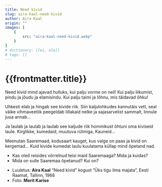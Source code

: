 ```yaml
---
title: Need kivid
slug: aira-kaal-need-kivid
author: Aira Kaal
origin: ""
images: [
    {
        src: "aira-kaal-need-kivid.webp"
    }
]
# dictionary: [[ei, ole]]
# tags: []
---
```


<h1 class="story-h1">
    {{frontmatter.title}}
</h1>

<!-- Fotole: Need kivid ajavad mind hulluks -->

Need kivid mind ajavad hulluks,
kui palju vorme on neil!
Kui palju liikumist, pindu
ja jõudu ja elamisindu.
Kui palju taimi
ja lõhnu,
mis täidavad õhku!

Uhkesti elab ja hingab see kivide riik.
Siin kaljulohkudes kannutäis vett,
seal väike vihmaveetiik
peegeldab lillakaid nelke
ja sajasarvelist sammalt,
linnule juua annab...

Ja laulab ja laulab ja laulab
see kaljude riik
hommikust õhtuni
oma kiviseid laule.
Kirglikke, kumedaid,
muutuva rütmiga,
Kauneid…

Meenutan Saaremaad,
kodusaart kauget,
kus valge on paas
ja kivid on kergemad…
Kuid kivide kumedat laulu
kuulatama
küllap mind õpetand nad. 


<story-author :author="frontmatter.author" :origin="frontmatter.origin" />
<!-- <story-dictionary :terms="frontmatter.dictionary" /> -->

<details-wrapper summary="Mõtlemiseks ja arutlemiseks">

- Kas oled reisides võrrelnud teisi maid Saaremaaga? Mida ja kuidas?
- Mida on sulle Saaremaa õpetanud? Kui on?
</details-wrapper>


<details-wrapper summary="Allikad" class="text-sm" icon="IconSources">

- Luuletus: **Aira Kaal** “Need kivid” kogust “Üks tigu ilma majata”, Eesti Raamat, Tallinn, 1968
- Foto: **Merit Karise**

</details-wrapper>

